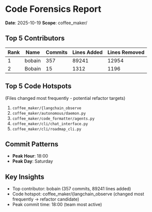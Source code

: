 # Code Forensics Report

**Date**: 2025-10-19
**Scope**: coffee_maker/

## Top 5 Contributors

| Rank | Name | Commits | Lines Added | Lines Removed |
|------|------|---------|-------------|---------------|
| 1 | bobain | 357 | 89241 | 12954 |
| 2 | Bobain | 15 | 1312 | 1196 |


## Top 5 Code Hotspots

(Files changed most frequently - potential refactor targets)

1. `coffee_maker/{langchain_observe`
2. `coffee_maker/autonomous/daemon.py`
3. `coffee_maker/code_formatter/agents.py`
4. `coffee_maker/cli/chat_interface.py`
5. `coffee_maker/cli/roadmap_cli.py`


## Commit Patterns

- **Peak Hour**: 18:00
- **Peak Day**: Saturday

## Key Insights

- Top contributor: bobain (357 commits, 89241 lines added)
- Code hotspot: coffee_maker/{langchain_observe (changed most frequently → refactor candidate)
- Peak commit time: 18:00 (team most active)

